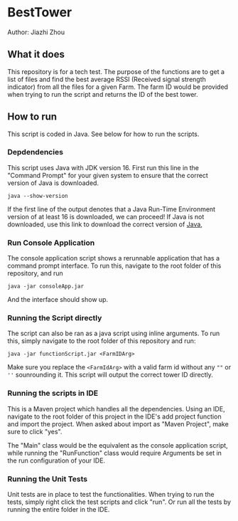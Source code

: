 # BestTower
Author: Jiazhi Zhou

## What it does
This repository is for a tech test. The purpose of the functions are to get a list of files and 
find the best average RSSI (Received signal strength indicator) from all the files for a given Farm. 
The farm ID would be provided when trying to run the script and returns the ID of the best tower.

## How to run
This script is coded in Java. See below for how to run the scripts.
### Depdendencies
This script uses Java with JDK version 16. First run this line in the "Command Prompt" for your given system to ensure that the correct version of Java is downloaded.

`java --show-version`

If the first line of the output denotes that a Java Run-Time Environment version of at least 16 is downloaded, we can proceed! If Java is not downloaded, 
use this link to download the correct version of [Java](https://www.oracle.com/nz/java/technologies/downloads/#java17),

### Run Console Application
The console application script shows a rerunnable application that has a command prompt interface. To run this, navigate to the root folder
of this repository, and run

`java -jar consoleApp.jar`

And the interface should show up.

### Running the Script directly
The script can also be ran as a java script using inline arguments. To run this, simply navigate to the root folder of this repository and run:

`java -jar functionScript.jar <FarmIDArg>`

Make sure you replace the `<FarmIdArg>` with a valid farm id without any `""` or `''` sounrounding it. This script will output the correct tower ID directly.

### Running the scripts in IDE
This is a Maven project which handles all the dependencies. Using an IDE, navigate to the root folder of this project in the IDE's add project function and import the project.
When asked about import as "Maven Project", make sure to click "yes".

The "Main" class would be the equivalent as the console application script, while running the "RunFunction" class would require Arguments be set in the run configuration of your IDE.

### Running the Unit Tests
Unit tests are in place to test the functionalities. When trying to run the tests, simply right click the test scripts and click "run". Or run all the tests by running the entire folder in the IDE.


